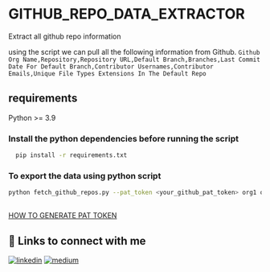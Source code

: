 # GITHUB_REPO_DATA_EXTRACTOR
Extract all github repo information

using the script we can pull all the following information from Github.
`
Github Org Name,Repository,Repository URL,Default Branch,Branches,Last Commit Date For Default Branch,Contributor Usernames,Contributor Emails,Unique File Types Extensions In The Default Repo
`


## requirements

Python >= 3.9

### Install the python dependencies before running the script 
```bash
  pip install -r requirements.txt
```
### To export the data using python script
```bash
python fetch_github_repos.py --pat_token <your_github_pat_token> org1 org2 --base_url https://github.yourcompany.com/api/v3 --output output_filename.html
```
## 

[HOW TO GENERATE PAT TOKEN](https://docs.github.com/en/authentication/keeping-your-account-and-data-secure/managing-your-personal-access-tokens)
## 🔗 Links to connect with me
[![linkedin](https://img.shields.io/badge/linkedin-0A66C2?style=for-the-badge&logo=linkedin&logoColor=white)](https://in.linkedin.com/in/jayaramyalla)
[![medium](https://img.shields.io/badge/Medium-12100E?style=for-the-badge&logo=medium&logoColor=white)](https://jayaramyalla.medium.com/)
